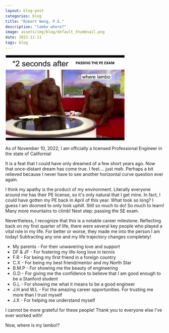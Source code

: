 ```yaml
---
layout: blog-post
categories: blog
title: "Robert Wang, P.E."
description: "lambo where?"
image: assets/img/blog/default_thumbnail.png
date: 2022-11-11
tags: blog
---
```


<img src="/assets/img/blog/wherelambo.png" style="width:75%;"/> 

As of November 10, 2022, I am officially a licensed Professional Engineer in the state of California!

It is a feat that I could have only dreamed of a few short years ago. Now that once-distant dream has come true. I feel.... just meh. Perhaps a bit relieved because I never have to see another horizontal curve question ever again. 

I think my apathy is the product of my environment. Literally everyone around me has their PE license, so it's only natural that I get mine. In fact, I could have gotten my PE back in April of this year. What took so long? I guess I am doomed to only look uphill. Still so much to do! So much to learn! Many more mountains to climb! Next step: passing the SE exam.

Nevertheless, I recognize that this is a notable career milestone. Reflecting back on my first quarter of life, there were several key people who played a vital role in my life. For better or worse, they made me into the person I am today! Subtracting any one and my life trajectory changes completely!

* My parents - For their unwavering love and support
* DF & JF - For fostering my life-long love in tennis
* F.R - For being my first friend in a foreign country
* C.X - For being my best friend/mentor and my North Star
* B.M.P - For showing me the beauty of engineering
* G.D - For giving me the confidence to believe that I am good enough to be a Stanford student
* G.L - For showing me what it means to be a good engineer
* J.H and W.L - For the amazing career opportunities. For trusting me more than I trust myself
* J.X - For helping me understand myself

I cannot be more grateful for these people! Thank you to everyone else I've ever worked with!

Now, where is my lambo!?





















